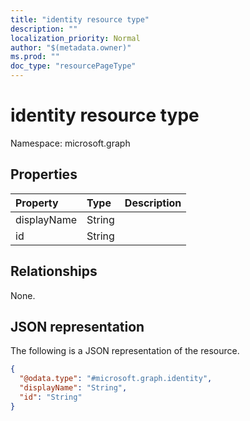 ```yaml
---
title: "identity resource type"
description: ""
localization_priority: Normal
author: "$(metadata.owner)"
ms.prod: ""
doc_type: "resourcePageType"
---
```


# identity resource type

Namespace: microsoft.graph

## Properties

| Property    | Type   | Description |
| :---------- | :----- | :---------- |
| displayName | String |             |
| id          | String |             |

## Relationships

None.

## JSON representation

The following is a JSON representation of the resource.

<!-- {
  "blockType": "resource",
  "@odata.type": "microsoft.graph.identity",
}
-->

```json
{
  "@odata.type": "#microsoft.graph.identity",
  "displayName": "String",
  "id": "String"
}
```
